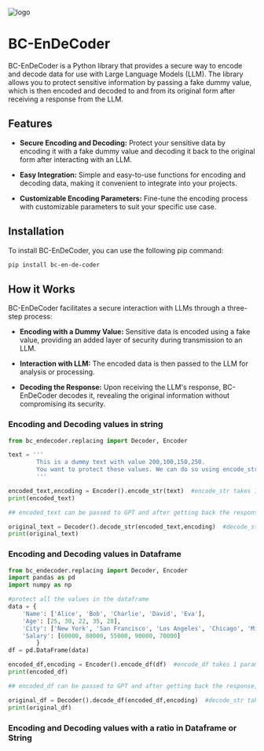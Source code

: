 ![logo](https://github.com/Distructor2404/BC-en-de-coder/blob/main/BC.gif?raw=true)

# **BC-EnDeCoder**

BC-EnDeCoder is a Python library that provides a secure way to encode and decode data for use with Large Language Models (LLM). The library allows you to protect sensitive information by passing a fake dummy value, which is then encoded and decoded to and from its original form after receiving a response from the LLM.

## Features

- **Secure Encoding and Decoding:** Protect your sensitive data by encoding it with a fake dummy value and decoding it back to the original form after interacting with an LLM.

- **Easy Integration:** Simple and easy-to-use functions for encoding and decoding data, making it convenient to integrate into your projects.

- **Customizable Encoding Parameters:** Fine-tune the encoding process with customizable parameters to suit your specific use case.

## Installation

To install BC-EnDeCoder, you can use the following pip command:

```bash 
pip install bc-en-de-coder 
```


## How it Works

BC-EnDeCoder facilitates a secure interaction with LLMs through a three-step process:

- **Encoding with a Dummy Value:** Sensitive data is encoded using a fake value, providing an added layer of security during transmission to an LLM.

- **Interaction with LLM:** The encoded data is then passed to the LLM for analysis or processing.

- **Decoding the Response:** Upon receiving the LLM's response, BC-EnDeCoder decodes it, revealing the original information without compromising its security.

### Encoding and Decoding values in string

```python
from bc_endecoder.replacing import Decoder, Encoder

text = '''
        This is a dummy text with value 200,100,150,250.
        You want to protect these values. We can do so using encode_str() and decode_str() methods.
        '''

encoded_text,encoding = Encoder().encode_str(text)  #encode_str takes 1 paramter which is the text and returns the encoded text and encoding
print(encoded_text)

## encoded_text can be passed to GPT and after getting back the response, it will be decoded using decode_str() method

original_text = Decoder().decode_str(encoded_text,encoding)  #decode_str takes 2 parameters which are the encoded_text and encoding and returns the original text
print(original_text)
```

###
### Encoding and Decoding values in Dataframe

```python
from bc_endecoder.replacing import Decoder, Encoder
import pandas as pd
import numpy as np

#protect all the values in the dataframe
data = {
    'Name': ['Alice', 'Bob', 'Charlie', 'David', 'Eva'],
    'Age': [25, 30, 22, 35, 28],
    'City': ['New York', 'San Francisco', 'Los Angeles', 'Chicago', 'Miami'],
    'Salary': [60000, 80000, 55000, 90000, 70000]
        }
df = pd.DataFrame(data)

encoded_df,encoding = Encoder().encode_df(df)  #encode_df takes 1 paramter which is Dataframe and returns the encoded dataframe and encodings
print(encoded_df)

## encoded_df can be passed to GPT and after getting back the response, it will be decoded using decode_df() method

original_df = Decoder().decode_df(encoded_df,encoding)  #decode_str takes 2 parameters which are the encoded_df and encoding and returns the original df
print(original_df)
```


### Encoding and Decoding values with a ratio in Dataframe or String






